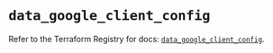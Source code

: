 # `data_google_client_config`

Refer to the Terraform Registry for docs: [`data_google_client_config`](https://registry.terraform.io/providers/hashicorp/google/5.26.0/docs/data-sources/client_config).
